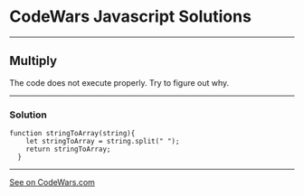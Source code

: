# CodeWars Javascript Solutions

---

## Multiply

The code does not execute properly. Try to figure out why.

---

### Solution

```
function stringToArray(string){
    let stringToArray = string.split(" ");
    return stringToArray;
  }

```

---

[See on CodeWars.com](https://www.codewars.com/kata/57e76bc428d6fbc2d500036d)
